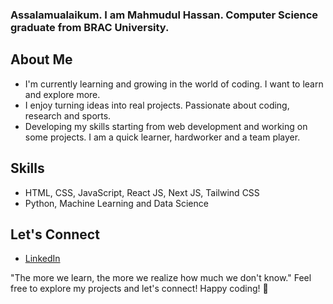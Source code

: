 ### Assalamualaikum. I am Mahmudul Hassan. Computer Science graduate from BRAC University. 



## About Me

- I'm currently learning and growing in the world of coding. I want to learn and explore more. 
- I enjoy turning ideas into real projects. Passionate about coding, research and sports.
- Developing my skills starting from web development and working on some projects. I am a quick learner, hardworker and a team player.   

## Skills

- HTML, CSS, JavaScript, React JS, Next JS, Tailwind CSS
- Python, Machine Learning and Data Science


## Let's Connect

- [LinkedIn](https://www.linkedin.com/in/mahmudulhassanshuvo/)

"The more we learn, the more we realize how much we don't know."
Feel free to explore my projects and let's connect! Happy coding! 🚀




